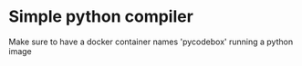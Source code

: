 # Simple python compiler

Make sure to have a docker container names 'pycodebox' running a python image
